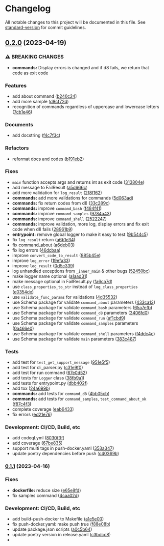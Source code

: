 # Changelog

All notable changes to this project will be documented in this file. See [standard-version](https://github.com/conventional-changelog/standard-version) for commit guidelines.

## [0.2.0](https://github.com/HamidMolareza/v8-docker/compare/v0.1.1...v0.2.0) (2023-04-19)


### ⚠ BREAKING CHANGES

* **commands:** Display errors is changed and if d8 fails, we return that code as exit code

### Features

* add about command ([b240c24](https://github.com/HamidMolareza/v8-docker/commit/b240c24595f65cbbdd01378876d4daead893ab32))
* add more sample ([d8cf72d](https://github.com/HamidMolareza/v8-docker/commit/d8cf72d77e8194b2fbc956a00d888ed9a80312a2))
* recognition of commands regardless of uppercase and lowercase letters ([7cb1e46](https://github.com/HamidMolareza/v8-docker/commit/7cb1e468cfbb9c6eef427a4009e05f932e4fdaeb))


### Documents

* add docstring ([f4c7f3c](https://github.com/HamidMolareza/v8-docker/commit/f4c7f3c2614e300cabf0318120df42614dbf8e6b))


### Refactors

* reformat docs and codes ([b191eb2](https://github.com/HamidMolareza/v8-docker/commit/b191eb2b46be07140548d73c35e88dca55f208a1))


### Fixes

* `main` function accepts args and returns int as exit code ([313804e](https://github.com/HamidMolareza/v8-docker/commit/313804e1710604ec4579cfdcc8e94a97a19bbf92))
* add message to FailResult ([a5d666c](https://github.com/HamidMolareza/v8-docker/commit/a5d666c44b1e46008fd5d8272c1650a641c42a7d))
* add more validation for `log_result` ([2f8f162](https://github.com/HamidMolareza/v8-docker/commit/2f8f1620b633e111e702822bcfb67a9f3fef20ad))
* **commands:** add more validations for commands ([5d063ad](https://github.com/HamidMolareza/v8-docker/commit/5d063ada226f3e08c28d1c15c639770daf78293b))
* **commands:** fix return codes from d8 ([33c289c](https://github.com/HamidMolareza/v8-docker/commit/33c289c73b55b4deba4c9e03cc6cce97556747f2))
* **commands:** improve `command_bash` ([f484f41](https://github.com/HamidMolareza/v8-docker/commit/f484f41d62caa72eb78530eca4fbd7f4196ddeda))
* **commands:** improve `command_samples` ([9784a43](https://github.com/HamidMolareza/v8-docker/commit/9784a43699a5401834aa2c1cbf212d64e23f278f))
* **commands:** improve `command_shell` ([2522247](https://github.com/HamidMolareza/v8-docker/commit/2522247de4f406b6649201e300b3697935c21d24))
* **commands:** improve validation, more log, display errors and fix exit code when d8 fails ([28961b9](https://github.com/HamidMolareza/v8-docker/commit/28961b935253fcc0b9b4432fb436c29131116a9d))
* **entrypoint:** remove global logger to make it easy to test ([9b544c5](https://github.com/HamidMolareza/v8-docker/commit/9b544c51cd81d9bb49296be20d6c0046c7110480))
* fix `log_result` return ([a6b1e34](https://github.com/HamidMolareza/v8-docker/commit/a6b1e3412ce7869f239cb0c8c73d5320005cd016))
* fix command_about ([a6deb03](https://github.com/HamidMolareza/v8-docker/commit/a6deb03c3387bc80a96998ac752f8688a694e2aa))
* fix log errors ([46dcbaa](https://github.com/HamidMolareza/v8-docker/commit/46dcbaa35395c4e9c92a4d301756a7050de7d2a0))
* improve `convert_code_to_result` ([885b45e](https://github.com/HamidMolareza/v8-docker/commit/885b45e58a67d9f01656531ec5ca63aa5d8623b9))
* improve `log_error` ([19efa33](https://github.com/HamidMolareza/v8-docker/commit/19efa33836371fe14b9900e44f9f4cf4412d8c45))
* improve `log_result` ([0d5c339](https://github.com/HamidMolareza/v8-docker/commit/0d5c3393020647f97b6ac3ec4882fe767b0f3d8f))
* log unhandled exceptions from `_inner_main` & other bugs ([52450bc](https://github.com/HamidMolareza/v8-docker/commit/52450bc295aaf80a8f75bfb3ef50acad089c8056))
* make logger name optional ([a1aad31](https://github.com/HamidMolareza/v8-docker/commit/a1aad314ef21272f4f4cecd5e915fb381244b6f6))
* make message optional in FailResult.py ([fa6ca7d](https://github.com/HamidMolareza/v8-docker/commit/fa6ca7d6bace3fbef22d494366d995182596fff8))
* use `class_properties_to_str` instead of `log_class_properties` ([e0354de](https://github.com/HamidMolareza/v8-docker/commit/e0354de26ddd2f1a19bbcbc8f879c4f7d206cb5b))
* use `validate_func_params` for validations ([4d35532](https://github.com/HamidMolareza/v8-docker/commit/4d3553234a648488dabda50b6cccb5a7d6bdaa69))
* use Schema package for validate `command_about` parameters ([433ca13](https://github.com/HamidMolareza/v8-docker/commit/433ca13d6d86d58d529a9603b0f65472f22324ca))
* use Schema package for validate `command_bash` parameters ([65a7efb](https://github.com/HamidMolareza/v8-docker/commit/65a7efb9b0c62ef1f585661de22fb632402035f7))
* use Schema package for validate `command_d8` parameters ([3406fd0](https://github.com/HamidMolareza/v8-docker/commit/3406fd016069379b8a3904348ead163b80700f92))
* use Schema package for validate `command_run` ([af1cbd9](https://github.com/HamidMolareza/v8-docker/commit/af1cbd9535710ea973a0a04c1f467be19faa127d))
* use Schema package for validate `command_samples` parameters ([0a466e0](https://github.com/HamidMolareza/v8-docker/commit/0a466e0159d55bd2d4199533568b94e9ad23ed92))
* use Schema package for validate `command_shell` parameters ([f4ddc4c](https://github.com/HamidMolareza/v8-docker/commit/f4ddc4c822fe735150ddfd55d6db6421b47bae3d))
* use Schema package for validate `main` parameters ([383c487](https://github.com/HamidMolareza/v8-docker/commit/383c4874b810931b75df4c45a17e39fe310fd81a))


### Tests

* add test for `test_get_support_message` ([951e5f5](https://github.com/HamidMolareza/v8-docker/commit/951e5f548da99c6989b8774936ecbae680988ab2))
* add test for cli_parser.py ([c31e9f0](https://github.com/HamidMolareza/v8-docker/commit/c31e9f03fc0b1a8eb95f78e832aaf0d3853e693b))
* add test for run command ([67e0d52](https://github.com/HamidMolareza/v8-docker/commit/67e0d524f9f0956d369d8ca0b7d66a37fe40546f))
* add tests for `Logger` class ([38fb9a1](https://github.com/HamidMolareza/v8-docker/commit/38fb9a1950ec9cb7053765f0c3f4fe228f3103e0))
* add tests for entrypoint.py ([dbb402f](https://github.com/HamidMolareza/v8-docker/commit/dbb402f92819d3ac70b328f602f8e8c0d6c0b893))
* add tox ([24a699b](https://github.com/HamidMolareza/v8-docker/commit/24a699b6119a3a21fbe8dd1cbca3e358245b8acf))
* **commands:** add tests for `command_d8` ([4bb05cb](https://github.com/HamidMolareza/v8-docker/commit/4bb05cb57f8c3e40b31398f96d49b219d163c4cc))
* **commands:** add tests for `command_samples`, `test_command_about_ok` ([f87c4f3](https://github.com/HamidMolareza/v8-docker/commit/f87c4f3d5fc02fef63913a82dc3bbd5bfe508d92))
* complete coverage ([eab6433](https://github.com/HamidMolareza/v8-docker/commit/eab6433e64856a00f910b9bc8009a2f132011be5))
* fix errors ([ed21e76](https://github.com/HamidMolareza/v8-docker/commit/ed21e76d33cdc2442cc883f00349e77d741c9538))


### Development: CI/CD, Build, etc

* add codeql.yml ([8030f3f](https://github.com/HamidMolareza/v8-docker/commit/8030f3f3e2e486ca465b52ddc68493e30d2890c7))
* add coverage ([67be835](https://github.com/HamidMolareza/v8-docker/commit/67be8356fd9edd1551927f89836373c842e940ea))
* support multi tags in push-docker.yaml ([353a347](https://github.com/HamidMolareza/v8-docker/commit/353a34704dc3a06e0f34a9ffe3e2635a3acda22e))
* update poetry dependencies before push ([c40369b](https://github.com/HamidMolareza/v8-docker/commit/c40369b5b958c468a908dc10fd2b0cf5ee4d4b42))

### [0.1.1](https://github.com/HamidMolareza/v8-docker/compare/v0.1.0...v0.1.1) (2023-04-16)

### Fixes

* **dockerfile:** reduce
  size ([e65e8fd](https://github.com/HamidMolareza/v8-docker/commit/e65e8fdc865c3383447c31ab12747be080f907eb))
* fix samples
  command ([4caa02d](https://github.com/HamidMolareza/v8-docker/commit/4caa02d99347e50d63609d976edcc3dc54c9448b))

### Development: CI/CD, Build, etc

* add build-push-docker to
  Makefile ([a1e5e00](https://github.com/HamidMolareza/v8-docker/commit/a1e5e0019a87ba516ff9346b364a40efb5caa263))
* fix push-docker.yaml: make push
  true ([f88e08b](https://github.com/HamidMolareza/v8-docker/commit/f88e08b869c0d315c136ccf9e12851d18472a698))
* update package.json
  scripts ([a0c5b64](https://github.com/HamidMolareza/v8-docker/commit/a0c5b64702c99e501fc0fc7de236fabb5693a0e4))
* update poetry version in
  release.yaml ([c3bdcc8](https://github.com/HamidMolareza/v8-docker/commit/c3bdcc8a7ebde170465cab080e4246d7fb4af999))
* 
